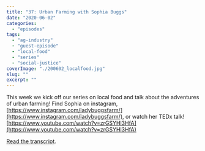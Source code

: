 ```yaml
---
title: "37: Urban Farming with Sophia Buggs"
date: "2020-06-02"
categories: 
  - "episodes"
tags: 
  - "ag-industry"
  - "guest-episode"
  - "local-food"
  - "series"
  - "social-justice"
coverImage: "./200602_localfood.jpg"
slug: ""
excerpt: ""
---
```


This week we kick off our series on local food and talk about the adventures of urban farming! Find Sophia on instagram, [https://www.instagram.com/ladybuggsfarm/](https://www.instagram.com/ladybuggsfarm/), or watch her TEDx talk! [https://www.youtube.com/watch?v=zrGSYHl3HfA](https://www.youtube.com/watch?v=zrGSYHl3HfA)

[Read the transcript](https://onetogrowonpod.com/37-urban-farming-transcript/).
